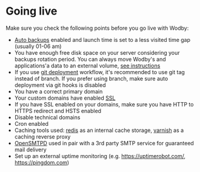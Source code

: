 # Going live

Make sure you check the following points before you go live with Wodby:

* [Auto backups](https://help.wodby.com/apps/backups) enabled and launch time is set to a less visited time gap (usually 01-06 am) 
* You have enough free disk space on your server considering your backups rotation period. You can always move Wodby's and applications'a data to an external volume, [see instructions](https://help.wodby.com/infrastructure/using-external-volumes-for-applications-data)
* If you use [git deployment](https://help.wodby.com/git/) workflow, it's recommended to use git tag instead of branch. If you prefer using branch, make sure auto deployment via git hooks is disabled
* You have a correct primary domain
* Your custom domains have enabled [SSL](https://help.wodby.com/apps/ssl)
* If you have SSL enabled on your domains, make sure you have HTTP to HTTPS redirect and HSTS enabled
* Disable technical domains
* Cron enabled
* Caching tools used: [redis](containers/redis.md) as an internal cache storage, [varnish](containers/varnish.md) as a caching reverse proxy 
* [OpenSMTPD](containers/opensmtpd.md) used in pair with a 3rd party SMTP service for guaranteed mail delivery
* Set up an external uptime monitoring (e.g. https://uptimerobot.com/, https://pingdom.com)